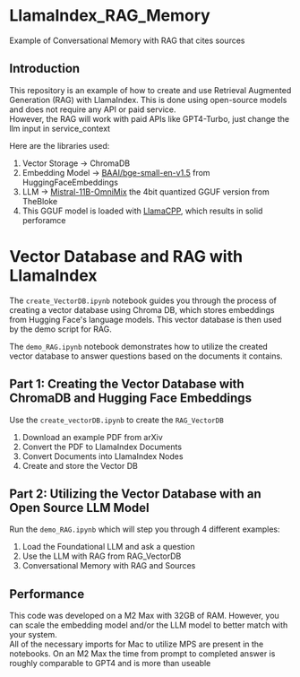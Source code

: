 # LlamaIndex_RAG_Memory
Example of Conversational Memory with RAG that cites sources


## Introduction

This repository is an example of how to create and use Retrieval Augmented Generation (RAG) with LlamaIndex. 
This is done using open-source models and does not require any API or paid service.  
However, the RAG will work with paid APIs like GPT4-Turbo, just change the llm input in service_context

Here are the libraries used:

   1. Vector Storage -> ChromaDB
   2. Embedding Model -> [BAAI/bge-small-en-v1.5](https://huggingface.co/spaces/mteb/leaderboard) from HuggingFaceEmbeddings
   3. LLM -> [Mistral-11B-OmniMix](https://huggingface.co/TheBloke/Mistral-11B-OmniMix-GGUF) the 4bit quantized GGUF version from TheBloke
   4. This GGUF model is loaded with [LlamaCPP](https://github.com/abetlen/llama-cpp-python.git), which results in solid perforamce



# Vector Database and RAG with LlamaIndex

The `create_VectorDB.ipynb` notebook guides you through the process of creating a vector database using Chroma DB, which stores embeddings from Hugging Face's language models. This vector database is then used by the demo script for RAG.

The `demo_RAG.ipynb` notebook demonstrates how to utilize the created vector database to answer questions based on the documents it contains.


## Part 1: Creating the Vector Database with ChromaDB and Hugging Face Embeddings

Use the `create_vectorDB.ipynb` to create the `RAG_VectorDB`
   1. Download an example PDF from arXiv
   2. Convert the PDF to LlamaIndex Documents
   3. Convert Documents into LlamaIndex Nodes
   4. Create and store the Vector DB


## Part 2: Utilizing the Vector Database with an Open Source LLM Model

Run the `demo_RAG.ipynb` which will step you through 4 different examples:
   1. Load the Foundational LLM and ask a question
   2. Use the LLM with RAG from RAG_VectorDB
   3. Conversational Memory with RAG and Sources

## Performance

This code was developed on a M2 Max with 32GB of RAM. However, you can scale the embedding model and/or the LLM model to better match with your system.  
All of the necessary imports for Mac to utilize MPS are present in the notebooks.
On an M2 Max the time from prompt to completed answer is roughly comparable to GPT4 and is more than useable 

